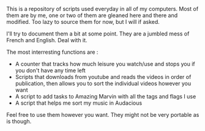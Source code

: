 This is a repository of scripts used everyday in all of my computers. Most of them are by me, one or two of them are gleaned here and there and modified. Too lazy to source them for now, but I will if asked.

I'll try to document them a bit at some point. They are a jumbled mess of French and English. Deal with it.

The most interresting functions are : 
 - A counter that tracks how much leisure you watch/use and stops you if you don't have any time left
 - Scripts that downloads from youtube and reads the videos in order of publication, then allows you to sort the individual videos however you want
 - A script to add tasks to Amazing Marvin with all the tags and flags I use
 - A script that helps me sort my music in Audacious

Feel free to use them however you want. They might not be very portable as is though.

